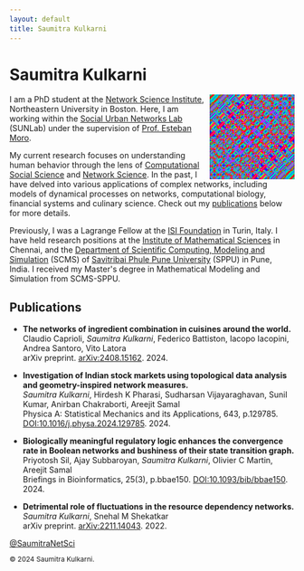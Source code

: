 ```yaml
---
layout: default
title: Saumitra Kulkarni
---
```


# Saumitra Kulkarni

<img align="right"  width="150" height="150" title="Kaprekar's Tapestry" src="images/tapestry_dp.png">

I am a PhD student at the [Network Science Institute](https://www.networkscienceinstitute.org/), Northeastern University in Boston. Here, I am working within the [Social Urban Networks Lab](https://www.socialurban.net/) (SUNLab) under the supervision of [Prof. Esteban Moro](http://estebanmoro.org/).

My current research focuses on understanding human behavior through the lens of [Computational Social Science](https://en.wikipedia.org/wiki/Computational_social_science) and [Network Science](https://en.wikipedia.org/wiki/Network_science). In the past, I have delved into various applications of complex networks, including models of dynamical processes on networks, computational biology, financial systems and culinary science. Check out my [publications](#Publications) below for more details.

Previously, I was a Lagrange Fellow at the [ISI Foundation](https://www.isi.it/) in Turin, Italy. I have held research positions at the [Institute of Mathematical Sciences](https://www.imsc.res.in/) in Chennai, and the [Department of Scientific Computing, Modeling and Simulation](https://scms.unipune.ac.in/) (SCMS) of [Savitribai Phule Pune University](http://www.unipune.ac.in/) (SPPU) in Pune, India. I received my Master's degree in Mathematical Modeling and Simulation from SCMS-SPPU.

<a name="Publications"></a>
## Publications

- **The networks of ingredient combination in cuisines around the world.**\
  Claudio Caprioli, _Saumitra Kulkarni_, Federico Battiston, Iacopo Iacopini, Andrea Santoro, Vito Latora\
  arXiv preprint. [arXiv:2408.15162](https://arxiv.org/abs/2408.15162). 2024.

- **Investigation of Indian stock markets using topological data analysis and geometry-inspired network measures.**\
  _Saumitra Kulkarni_, Hirdesh K Pharasi, Sudharsan Vijayaraghavan, Sunil Kumar, Anirban Chakraborti, Areejit Samal\
  Physica A: Statistical Mechanics and its Applications, 643, p.129785. [DOI:10.1016/j.physa.2024.129785](https://doi.org/10.1016/j.physa.2024.129785). 2024.

- **Biologically meaningful regulatory logic enhances the convergence rate in Boolean networks and bushiness of their state transition graph.**\
  Priyotosh Sil, Ajay Subbaroyan, _Saumitra Kulkarni_, Olivier C Martin, Areejit Samal\
  Briefings in Bioinformatics, 25(3), p.bbae150. [DOI:10.1093/bib/bbae150](https://doi.org/10.1093/bib/bbae150). 2024.

- **Detrimental role of fluctuations in the resource dependency networks.**\
  _Saumitra Kulkarni_, Snehal M Shekatkar\
  arXiv preprint. [arXiv:2211.14043](https://arxiv.org/abs/2211.14043). 2022.

<div class="Grid container">
<a href="https://twitter.com/SaumitraNetSci?ref_src=twsrc%5Etfw" class="twitter-follow-button" data-show-count="false">@SaumitraNetSci</a><script async src="https://platform.twitter.com/widgets.js" charset="utf-8"></script>
</div>

<footer>
    <p class="copyright" style="font-size: 12px">© 2024 Saumitra Kulkarni.</p>
</footer>
